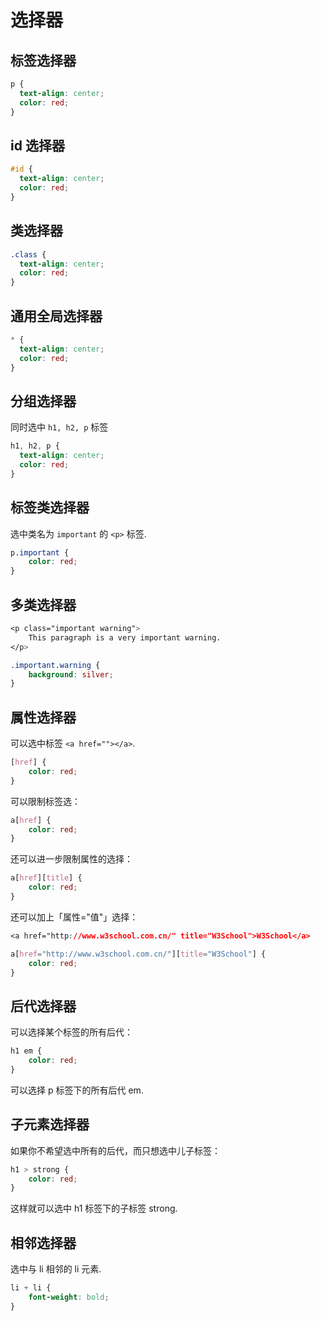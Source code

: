 # 选择器

## 标签选择器

```css
p {
  text-align: center;
  color: red;
}
```

## id 选择器

```css
#id {
  text-align: center;
  color: red;
}
```

## 类选择器

```css
.class {
  text-align: center;
  color: red;
}
```

## 通用全局选择器

```css
* {
  text-align: center;
  color: red;
}
```

## 分组选择器

同时选中 `h1, h2, p` 标签

```css
h1, h2, p {
  text-align: center;
  color: red;
}
```

## 标签类选择器

选中类名为 `important` 的 `<p>` 标签.

```css
p.important {
    color: red;
}
```

## 多类选择器

```css
<p class="important warning">
    This paragraph is a very important warning.
</p>

.important.warning {
    background: silver;
}
```

## 属性选择器

可以选中标签 `<a href=""></a>`.

```css
[href] {
    color: red;
}
```

可以限制标签选：

```css
a[href] {
    color: red;
}
```

还可以进一步限制属性的选择：

```css
a[href][title] {
    color: red;
}
```

还可以加上「属性="值"」选择：

```css
<a href="http://www.w3school.com.cn/" title="W3School">W3School</a>

a[href="http://www.w3school.com.cn/"][title="W3School"] {
    color: red;
}
```

## 后代选择器

可以选择某个标签的所有后代：

```css
h1 em {
    color: red;
}
```

可以选择 p 标签下的所有后代 em.

## 子元素选择器

如果你不希望选中所有的后代，而只想选中儿子标签：

```css
h1 > strong {
    color: red;
}
```

这样就可以选中 h1 标签下的子标签 strong.

## 相邻选择器

选中与 li 相邻的 li 元素.

```css
li + li {
    font-weight: bold;
}
```
